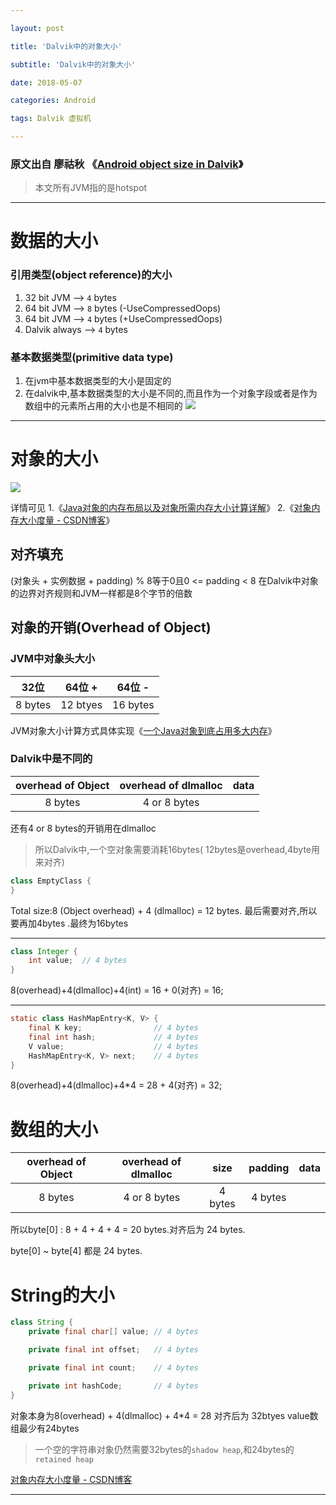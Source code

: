 ```yaml
---

layout: post

title: 'Dalvik中的对象大小'

subtitle: 'Dalvik中的对象大小'

date: 2018-05-07

categories: Android

tags: Dalvik 虚拟机 

---
```


### 原文出自 廖祜秋 《[Android object size in Dalvik](https://www.liaohuqiu.net/posts/android-object-size-dalvik/)》

> 本文所有JVM指的是hotspot

---

# 数据的大小
### 引用类型(object reference)的大小
1. 32 bit JVM --> `4` bytes
2. 64 bit JVM --> `8` bytes  (-UseCompressedOops)
3. 64 bit JVM --> `4` bytes  (+UseCompressedOops)
4. Dalvik always  --> `4` bytes

### 基本数据类型(primitive data type)
1. 在jvm中基本数据类型的大小是固定的
2. 在dalvik中,基本数据类型的大小是不同的,而且作为一个对象字段或者是作为数组中的元素所占用的大小也是不相同的
![](http://ww1.sinaimg.cn/large/6ad807f3gy1fr2ki25j5zj20jq0cpmxl.jpg)

---

# 对象的大小
![](http://ww1.sinaimg.cn/large/6ad807f3gy1fr2liw9jwxj20jj054t8p.jpg)

详情可见
1.《[Java对象的内存布局以及对象所需内存大小计算详解](https://www.cnblogs.com/daniaoge/p/6161734.html)》
2.《[对象内存大小度量 \- CSDN博客](https://blog.csdn.net/liu251/article/details/50190247)》

## 对齐填充
(对象头 + 实例数据 + padding) % 8等于0且0 <= padding < 8
在Dalvik中对象的边界对齐规则和JVM一样都是8个字节的倍数

## 对象的开销(Overhead of Object)
### JVM中对象头大小
32位 | 64位 + | 64位 -
:-: | :-: | :-: 
8 bytes  | 12 btyes | 16 bytes 
JVM对象大小计算方式具体实现《[一个Java对象到底占用多大内存](https://blog.csdn.net/rainnnbow/article/details/48655671)》

### Dalvik中是不同的
|overhead of Object|overhead of dlmalloc|data
|:-:|:-:|:-:|
|8 bytes|4 or 8 bytes||

还有4 or 8 bytes的开销用在dlmalloc
> 所以Dalvik中,一个空对象需要消耗16bytes( 12bytes是overhead,4byte用来对齐)

```java
class EmptyClass {
}
```
Total size:8 (Object overhead) + 4 (dlmalloc) = 12 bytes. 最后需要对齐,所以要再加4bytes .最终为16bytes

---
```java
class Integer {
    int value;  // 4 bytes
}
```
8(overhead)+4(dlmalloc)+4(int) = 16 + 0(对齐) = 16;

---
```java
static class HashMapEntry<K, V> {
    final K key;                // 4 bytes
    final int hash;             // 4 bytes
    V value;                    // 4 bytes
    HashMapEntry<K, V> next;    // 4 bytes
}
```
8(overhead)+4(dlmalloc)+4*4 = 28 + 4(对齐) = 32;


# 数组的大小
overhead of Object | overhead of dlmalloc |  size  | padding |  data
:-: | :-: | :-: | :-: | :-: 
8 bytes | 4 or 8 bytes | 4 bytes | 4 bytes | 

所以byte[0] : 8 + 4 + 4 + 4 = 20 bytes.对齐后为 24 bytes.

byte[0] ~ byte[4] 都是 24 bytes.

# String的大小

```java
class String {
    private final char[] value; // 4 bytes

    private final int offset;   // 4 bytes

    private final int count;    // 4 bytes

    private int hashCode;       // 4 bytes
}
```

对象本身为8(overhead) + 4(dlmalloc) + 4*4 = 28 对齐后为 32btyes
value数组最少有24bytes

> 一个空的字符串对象仍然需要32bytes的`shadow heap`,和24bytes的 `retained heap`

[对象内存大小度量 \- CSDN博客](https://blog.csdn.net/liu251/article/details/50190247)

---




